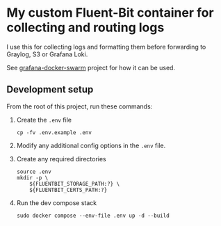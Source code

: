 # My custom Fluent-Bit container for collecting and routing logs

I use this for collecting logs and formatting them before forwarding to Graylog, S3 or Grafana Loki.

See [grafana-docker-swarm](https://github.com/Josh5/grafana-docker-swarm) project for how it can be used.

## Development setup

From the root of this project, run these commands:

1. Create the `.env` file

   ```
   cp -fv .env.example .env
   ```

2. Modify any additional config options in the `.env` file.

3. Create any required directories

   ```
   source .env
   mkdir -p \
       ${FLUENTBIT_STORAGE_PATH:?} \
       ${FLUENTBIT_CERTS_PATH:?}
   ```

4. Run the dev compose stack

   ```
   sudo docker compose --env-file .env up -d --build
   ```
